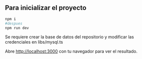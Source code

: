 ## Para inicializar el proyecto

```bash
npm i
#despues
npm run dev
```

Se requiere crear la base de datos del repositorio y modificar las credenciales en libs/mysql.ts

Abre [http://localhost:3000](http://localhost:3000) con tu navegador para ver el resultado.
